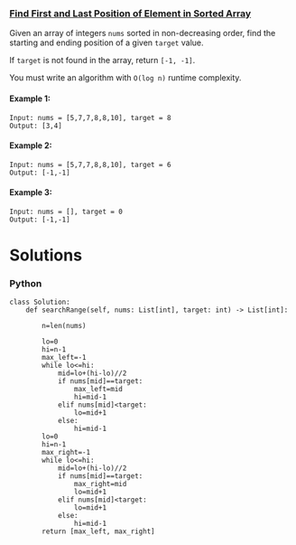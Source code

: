 ### [Find First and Last Position of Element in Sorted Array](https://leetcode.com/problems/find-first-and-last-position-of-element-in-sorted-array/) <br>

Given an array of integers `nums` sorted in non-decreasing order, find the starting and ending position of a given `target` value.

If `target` is not found in the array, return `[-1, -1]`.

You must write an algorithm with `O(log n)` runtime complexity.

 


#### Example 1:

```
Input: nums = [5,7,7,8,8,10], target = 8
Output: [3,4]

```

#### Example 2:

```
Input: nums = [5,7,7,8,8,10], target = 6
Output: [-1,-1]

```

#### Example 3:

```
Input: nums = [], target = 0
Output: [-1,-1]

```



# Solutions

### Python
```
class Solution:
    def searchRange(self, nums: List[int], target: int) -> List[int]:
        
        n=len(nums)
        
        lo=0
        hi=n-1
        max_left=-1
        while lo<=hi:
            mid=lo+(hi-lo)//2
            if nums[mid]==target:
                max_left=mid
                hi=mid-1
            elif nums[mid]<target:
                lo=mid+1
            else:
                hi=mid-1
        lo=0
        hi=n-1
        max_right=-1
        while lo<=hi:
            mid=lo+(hi-lo)//2
            if nums[mid]==target:
                max_right=mid
                lo=mid+1
            elif nums[mid]<target:
                lo=mid+1
            else:
                hi=mid-1
        return [max_left, max_right]

```
